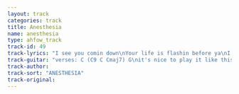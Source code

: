```yaml
---
layout: track
categories: track
title: Anesthesia
name: anesthesia
type: ahfow_track
track-id: 49
track-lyrics: "I see you comin down\nYour life is flashin before ya\nI see you comin round\nYou're talking over and over\n\nYou know I tried to please ya\nYou're under anesthesia\n\nI see you comin down\nToo bad there's nothing left over\nI don't know what you mean\nYou're talkin over and over\n\nYou know I tried to please ya\nYou're under anesthesia\n\nYou know I tried to please ya\nYou're under anesthesia\n\nI see you wakin up\nAnd now the day is upon ya\nThe party's over now\nYou're talkin over and over\n\nYou know I tried to please ya\nYou're under anesthesia"
track-guitar: "verses: C (C9 C Cmaj7) G\nit's nice to play it like this so you don't have to stop and pick\nchange: D C\n(provided by brad)"
track-author: 
track-sort: "ANESTHESIA"
track-original: 
---
```

